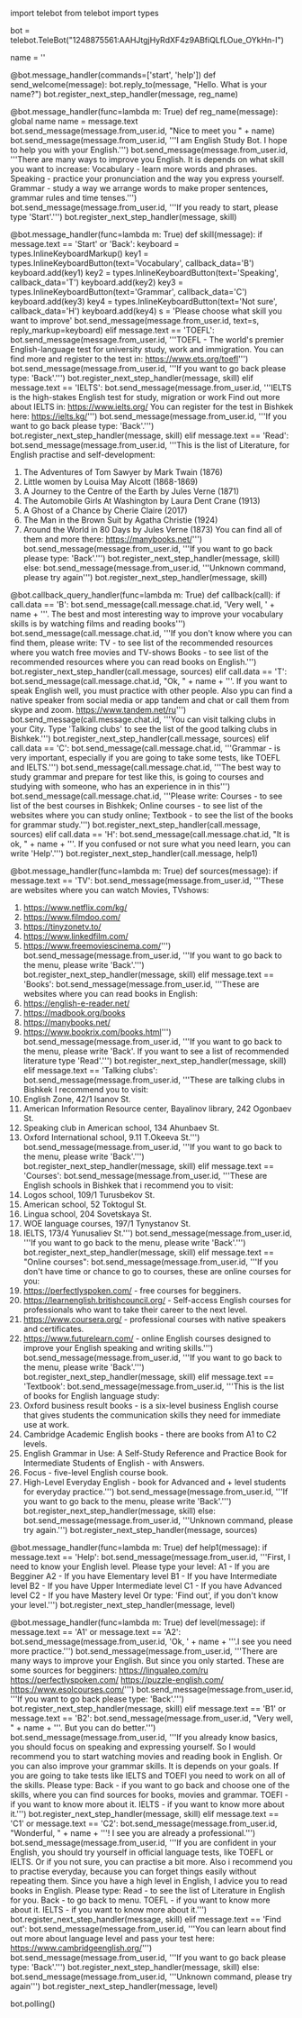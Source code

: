 import telebot
from telebot import types

bot = telebot.TeleBot("1248875561:AAHJtgjHyRdXF4z9ABfiQLfLOue_OYkHn-I")

name = ''


@bot.message_handler(commands=['start', 'help'])
def send_welcome(message):
    bot.reply_to(message, "Hello. What is your name?")
    bot.register_next_step_handler(message, reg_name)


@bot.message_handler(func=lambda m: True)
def reg_name(message):
    global name
    name = message.text
    bot.send_message(message.from_user.id, "Nice to meet you  " + name)
    bot.send_message(message.from_user.id, '''I am English Study Bot.
I hope to help you with your English.''')
    bot.send_message(message.from_user.id, '''There are many ways to improve you English.
It is depends on what skill you want to increase:
Vocabulary - learn more words and phrases.
Speaking - practice your pronunciation and the way you express yourself.
Grammar - study a way we arrange words to make proper sentences,
grammar rules and time tenses.''')
    bot.send_message(message.from_user.id, '''If you ready to start,
please type 'Start'.''')
    bot.register_next_step_handler(message, skill)


@bot.message_handler(func=lambda m: True)
def skill(message):
    if message.text == 'Start' or 'Back':
        keyboard = types.InlineKeyboardMarkup()
        key1 = types.InlineKeyboardButton(text='Vocabulary', callback_data='B')
        keyboard.add(key1)
        key2 = types.InlineKeyboardButton(text='Speaking', callback_data='T')
        keyboard.add(key2)
        key3 = types.InlineKeyboardButton(text='Grammar', callback_data='C')
        keyboard.add(key3)
        key4 = types.InlineKeyboardButton(text='Not sure', callback_data='H')
        keyboard.add(key4)
        s = 'Please choose what skill you want to improve'
        bot.send_message(message.from_user.id, text=s, reply_markup=keyboard)
    elif message.text == 'TOEFL':
        bot.send_message(message.from_user.id, '''TOEFL - The world's premier English-language test
for university study, work and immigration.
You can find more and register to the test in: https://www.ets.org/toefl''')
        bot.send_message(message.from_user.id, '''If you want to go back
please type: 'Back'.''')
        bot.register_next_step_handler(message, skill)
    elif message.text == 'IELTS':
        bot.send_message(message.from_user.id, '''IELTS is the high-stakes English test for study, migration or work
Find out more about IELTS in: https://www.ielts.org/
You can register for the test in Bishkek here:
https://ielts.kg/''')
        bot.send_message(message.from_user.id, '''If you want to go back
please type: 'Back'.''')
        bot.register_next_step_handler(message, skill)
    elif message.text == 'Read':
        bot.send_message(message.from_user.id, '''This is the list of Literature, for English practise and
self-development:
1. The Adventures of Tom Sawyer by Mark Twain (1876)
2. Little women by Louisa May Alcott (1868-1869)
3. A Journey to the Centre of the Earth by Jules Verne (1871)
4. The Automobile Girls At Washington by Laura Dent Crane (1913)
5. A Ghost of a Chance by Cherie Claire (2017)
6. The Man in the Brown Suit by Agatha Christie (1924)
7. Around the World in 80 Days by Jules Verne (1873)
You can find all of them and more there: https://manybooks.net/''')
        bot.send_message(message.from_user.id, '''If you want to go back
please type: 'Back'.''')
        bot.register_next_step_handler(message, skill)
    else:
        bot.send_message(message.from_user.id, '''Unknown command,
please try again''')
        bot.register_next_step_handler(message, skill)


@bot.callback_query_handler(func=lambda m: True)
def callback(call):
    if call.data == 'B':
        bot.send_message(call.message.chat.id, 'Very well, ' + name + '''. The best and most
interesting way to improve your vocabulary skills is by watching
films and reading books''')
        bot.send_message(call.message.chat.id, '''If you don't know where you can find them, please write:
TV - to see list of the recommended resources where
you watch free movies and TV-shows
Books - to see list of the recommended resources where
you can read books on English.''')
        bot.register_next_step_handler(call.message, sources)
    elif call.data == 'T':
        bot.send_message(call.message.chat.id, "Ok, " + name + '''. If you want to speak English well,
you must practice with other people.
Also ypu can find a native speaker from social media or app tandem
and chat or call them from skype and zoom.
https://www.tandem.net/ru''')
        bot.send_message(call.message.chat.id, '''You can visit talking clubs in your City.
Type 'Talking clubs' to see the list of the good talking clubs in Bishkek.''')
        bot.register_next_step_handler(call.message, sources)
    elif call.data == 'C':
        bot.send_message(call.message.chat.id, '''Grammar - is very important, especially
if you are going to take some tests, like TOEFL and IELTS.''')
        bot.send_message(call.message.chat.id, '''The best way to study grammar and prepare
for test like this, is going to courses and studying with someone,
who has an experience in in this''')
        bot.send_message(call.message.chat.id, '''Please write:
Courses - to see list of the best courses in Bishkek;
Online courses - to see list of the websites where you can study online;
Textbook - to see the list of the books for grammar study.''')
        bot.register_next_step_handler(call.message, sources)
    elif call.data == 'H':
        bot.send_message(call.message.chat.id, "It is ok, " + name + '''. If you confused or not sure
what you need learn, you can write 'Help'.''')
        bot.register_next_step_handler(call.message, help1)


@bot.message_handler(func=lambda m: True)
def sources(message):
    if message.text == 'TV':
        bot.send_message(message.from_user.id, '''These are websites where you can watch Movies, TVshows:
1. https://www.netflix.com/kg/
2. https://www.filmdoo.com/
3. https://tinyzonetv.to/
4. https://www.linkedfilm.com/
5. https://www.freemoviescinema.com/''')
        bot.send_message(message.from_user.id, '''If you want to go back to the menu,
please write 'Back'.''')
        bot.register_next_step_handler(message, skill)
    elif message.text == 'Books':
        bot.send_message(message.from_user.id, '''These are websites where you can read books in English:
1. https://english-e-reader.net/
2. https://madbook.org/books
3. https://manybooks.net/
4. https://www.bookrix.com/books.html''')
        bot.send_message(message.from_user.id, '''If you want to go back to the menu, please write 'Back'.
If you want to see a list of recommended literature type 'Read'.''')
        bot.register_next_step_handler(message, skill)
    elif message.text == 'Talking clubs':
        bot.send_message(message.from_user.id, '''These are talking clubs in Bishkek I recommend you to visit:
1. English Zone, 42/1 Isanov St.
2. American Information Resource center, Bayalinov library, 242 Ogonbaev St.
3. Speaking club in American school, 134 Ahunbaev St.
4. Oxford International school, 9.11 T.Okeeva St.''')
        bot.send_message(message.from_user.id, '''If you want to go back to the menu,
please write 'Back'.''')
        bot.register_next_step_handler(message, skill)
    elif message.text == 'Courses':
        bot.send_message(message.from_user.id, '''These are English schools in Bishkek that i recommend you to visit:
1. Logos school, 109/1 Turusbekov St.
2. American school, 52 Toktogul St.
3. Lingua school, 204 Sovetskaya St.
4. WOE language courses, 197/1 Tynystanov St.
5. IELTS, 173/4 Yunusaliev St.''')
        bot.send_message(message.from_user.id, '''If you want to go back to the menu,
please write 'Back'.''')
        bot.register_next_step_handler(message, skill)
    elif message.text == "Online courses":
        bot.send_message(message.from_user.id, '''If you don't have time or chance to go to courses,
these are online courses for you:
1. https://perfectlyspoken.com/ - free courses for begginers.
2. https://learnenglish.britishcouncil.org/ - Self-access English courses for
professionals who want to take their career to the next level.
3. https://www.coursera.org/ - professional courses with native speakers
and certificates.
4. https://www.futurelearn.com/ - online English courses designed to improve
your English speaking and writing skills.''')
        bot.send_message(message.from_user.id, '''If you want to go back to the menu,
please write 'Back'.''')
        bot.register_next_step_handler(message, skill)
    elif message.text == 'Textbook':
        bot.send_message(message.from_user.id, '''This is the list of books for English language study:
1. Oxford business result books - is a six-level business English course
that gives students the communication skills they need for immediate use
at work.
2. Cambridge Academic English books - there are books from A1 to C2 levels.
3. English Grammar in Use: A Self-Study Reference and Practice Book for
Intermediate Students of English - with Answers.
4. Focus - five-level English course book.
5. High-Level Everyday English - book for Advanced and + level students
for everyday practice.''')
        bot.send_message(message.from_user.id, '''If you want to go back to the menu,
please write 'Back'.''')
        bot.register_next_step_handler(message, skill)
    else:
        bot.send_message(message.from_user.id, '''Unknown command, please try
again.''')
        bot.register_next_step_handler(message, sources)


@bot.message_handler(func=lambda m: True)
def help1(message):
    if message.text == 'Help':
        bot.send_message(message.from_user.id, '''First, I need to know your English level.
Please type your level:
A1 - If you are Begginer
A2 - If you have Elementary level
B1 - If you have Intermediate level
B2 - If you have Upper Intermediate level
C1 - If you have Advanced level
C2 - If you have Mastery level
Or type: 'Find out', if you don't know your level.''')
        bot.register_next_step_handler(message, level)


@bot.message_handler(func=lambda m: True)
def level(message):
    if message.text == 'A1' or message.text == 'A2':
        bot.send_message(message.from_user.id, 'Ok, ' + name + '''.I see you need more
practice.''')
        bot.send_message(message.from_user.id, '''There are many ways to improve your English.
        But since you only started. These are some sources for begginers:
        https://lingualeo.com/ru
        https://perfectlyspoken.com/
        https://puzzle-english.com/
        https://www.esolcourses.com/''')
        bot.send_message(message.from_user.id, '''If you want to go back please
type: 'Back'.''')
        bot.register_next_step_handler(message, skill)
    elif message.text == 'B1' or message.text == 'B2':
        bot.send_message(message.from_user.id, "Very well, " + name + '''. But you
can do better.''')
        bot.send_message(message.from_user.id, '''If you already know basics, you should focus on
speaking and expressing yourself.
So I would recommend you to start watching movies and reading book in English.
Or you can also improve your grammar skills.
It is depends on your goals. If you are going to take tests like IELTS
and TOEFl you need to work on all of the skills.
Please type:
Back - if you want to go back and choose one of the skills, where you
can find sources for books, movies and grammar.
TOEFl - if you want to know more about it.
IELTS - if you want to know more about it.''')
        bot.register_next_step_handler(message, skill)
    elif message.text == 'C1' or message.text == 'C2':
        bot.send_message(message.from_user.id, "Wonderful, " + name + '''! I see you are already
a professional.''')
        bot.send_message(message.from_user.id, '''If you are confident in your English, you should
try yourself in official language tests, like TOEFL or IELTS.
Or if you not sure, you can practise a bit more.
Also i recommend you to practise everyday, because you can forget things easily
without repeating them.
Since you have a high level in English, I advice you to read books in English.
Please type:
Read - to see the list of Literature in English for you.
Back - to go back to menu.
TOEFL - if you want to know more about it.
IELTS - if you want to know more about it.''')
        bot.register_next_step_handler(message, skill)
    elif message.text == 'Find out':
        bot.send_message(message.from_user.id, '''You can learn about find out more about language level
and pass your test here: https://www.cambridgeenglish.org/''')
        bot.send_message(message.from_user.id, '''If you want to go back
please type: 'Back'.''')
        bot.register_next_step_handler(message, skill)
    else:
        bot.send_message(message.from_user.id, '''Unknown command,
please try again''')
        bot.register_next_step_handler(message, level)


bot.polling()
